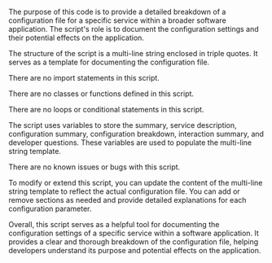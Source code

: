 The purpose of this code is to provide a detailed breakdown of a configuration file for a specific service within a broader software application. The script's role is to document the configuration settings and their potential effects on the application.

The structure of the script is a multi-line string enclosed in triple quotes. It serves as a template for documenting the configuration file.

There are no import statements in this script.

There are no classes or functions defined in this script.

There are no loops or conditional statements in this script.

The script uses variables to store the summary, service description, configuration summary, configuration breakdown, interaction summary, and developer questions. These variables are used to populate the multi-line string template.

There are no known issues or bugs with this script.

To modify or extend this script, you can update the content of the multi-line string template to reflect the actual configuration file. You can add or remove sections as needed and provide detailed explanations for each configuration parameter.

Overall, this script serves as a helpful tool for documenting the configuration settings of a specific service within a software application. It provides a clear and thorough breakdown of the configuration file, helping developers understand its purpose and potential effects on the application.